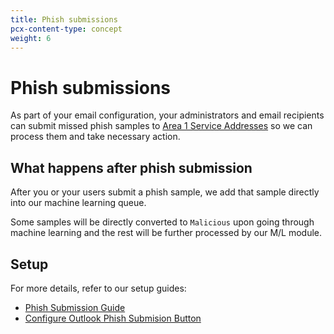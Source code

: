 ```yaml
---
title: Phish submissions
pcx-content-type: concept
weight: 6
---
```


# Phish submissions

As part of your email configuration, your administrators and email recipients can submit missed phish samples to [Area 1 Service Addresses](https://horizon.area1security.com/support/service-addresses) so we can process them and take necessary action.

## What happens after phish submission

After you or your users submit a phish sample, we add that sample directly into our machine learning queue.

Some samples will be directly converted to `Malicious` upon going through machine learning and the rest will be further processed by our M/L module.

## Setup

For more details, refer to our setup guides:

- [Phish Submission Guide](/email-security/static/Phish-Submission-Triage.pdf)
- [Configure Outlook Phish Submision Button](/email-security/static/Report_phishing_from_Outlook_client.pdf)